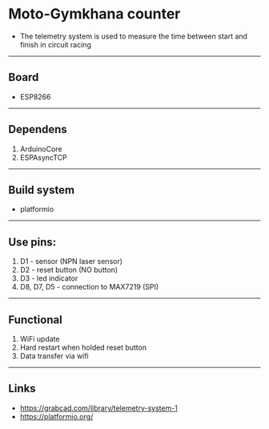 # Moto-Gymkhana counter #
* The telemetry system is used to measure the time between start and finish in circuit racing
---
## Board ##
* ESP8266
---
## Dependens ##
1. ArduinoCore
2. ESPAsyncTCP 
---
## Build system ##
* platformio
---
## Use pins: ##
1. D1 - sensor (NPN laser sensor)
2. D2 - reset button (NO button)
3. D3 - led indicator
4. D8, D7, D5 - connection to MAX7219 (SPI)
---
## Functional ##
1. WiFi update
2. Hard restart when holded reset button
3. Data transfer via wifi
---
## Links ##
* https://grabcad.com/library/telemetry-system-1
* https://platformio.org/
